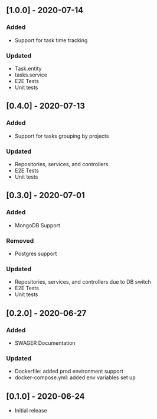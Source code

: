 ## [1.0.0] - 2020-07-14

### Added
 - Support for task time tracking 
  
 ### Updated
  - Task.entity
  - tasks.service
  - E2E Tests
  - Unit tests
## [0.4.0] - 2020-07-13

### Added
 - Support for tasks grouping by projects
  
 ### Updated
  - Repositories, services, and controllers. 
  - E2E Tests
  - Unit tests   
     
## [0.3.0] - 2020-07-01

### Added
 - MongoDB Support
 
### Removed 
 - Postgres support
 
### Updated
 - Repositories, services, and controllers due to DB switch
 - E2E Tests
 - Unit tests   

## [0.2.0] - 2020-06-27

### Added 
- SWAGER Documentation

### Updated
- Dockerfile: added prod environment support 
- docker-compose.yml: added env variables set up
## [0.1.0] - 2020-06-24 
- Initial release